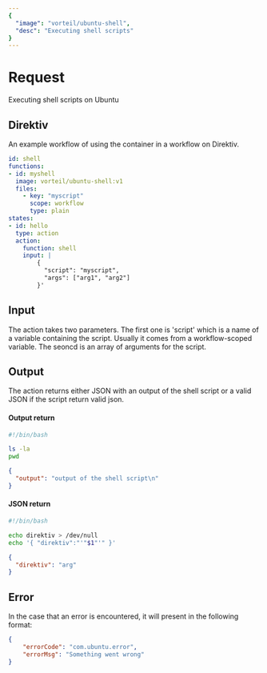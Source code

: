 ```yaml
---
{
  "image": "vorteil/ubuntu-shell",
  "desc": "Executing shell scripts"
}
---
```

# Request

Executing shell scripts on Ubuntu

## Direktiv

An example workflow of using the container in a workflow on Direktiv.


```yaml
id: shell
functions:
- id: myshell
  image: vorteil/ubuntu-shell:v1
  files:
    - key: "myscript"
      scope: workflow
      type: plain
states:
- id: hello
  type: action
  action:
    function: shell
    input: |
        {
          "script": "myscript",
          "args": ["arg1", "arg2"]
        }'
```

## Input

The action takes two parameters. The first one is 'script' which is a name of a variable containing the script. Usually it comes from a workflow-scoped variable. The seoncd is an array of arguments for the script.

## Output

The action returns either JSON with an output of the shell script or a valid JSON if the script return valid json.

#### Output return

```sh
#!/bin/bash

ls -la
pwd
```

```json
{
  "output": "output of the shell script\n"
}
```

#### JSON return

```sh
#!/bin/bash

echo direktiv > /dev/null
echo '{ "direktiv":"'"$1"'" }'
```

```json
{
  "direktiv": "arg"
}
```

## Error

In the case that an error is encountered, it will present in the following format:

```json
{
    "errorCode": "com.ubuntu.error",
    "errorMsg": "Something went wrong"
}
```

